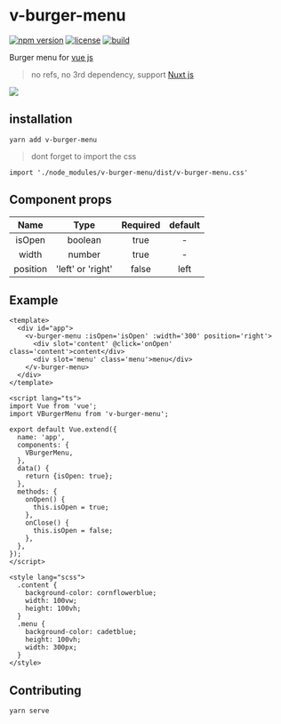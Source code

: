# v-burger-menu

[![npm version](https://badge.fury.io/js/v-burger-menu.svg)](https://badge.fury.io/js/v-burger-menu)
[![license](https://img.shields.io/github/license/echoulen/vue-burger-menu.svg)](https://opensource.org/licenses/MIT)
[![build](https://travis-ci.org/echoulen/vue-burger-menu.svg?branch=master)](https://travis-ci.org/echoulen/vue-burger-menu)

Burger menu for [vue js](https://vuejs.org/)

> no refs, no 3rd dependency, support [Nuxt js](https://nuxtjs.org/)

![](https://media.giphy.com/media/1fkFwcmRn9NuqhlE1X/giphy.gif)

## installation
`yarn add v-burger-menu`

> dont forget to import the css

`import './node_modules/v-burger-menu/dist/v-burger-menu.css'`

## Component props
|Name|Type|Required|default|
|:------:|:------:|:------:|:------:|
|isOpen|boolean|true|-|
|width|number|true|-|
|position|'left' or 'right'|false|left|

## Example
```vue
<template>
  <div id="app">
    <v-burger-menu :isOpen='isOpen' :width='300' position='right'>
      <div slot='content' @click='onOpen' class='content'>content</div>
      <div slot='menu' class='menu'>menu</div>
    </v-burger-menu>
  </div>
</template>

<script lang="ts">
import Vue from 'vue';
import VBurgerMenu from 'v-burger-menu';

export default Vue.extend({
  name: 'app',
  components: {
    VBurgerMenu,
  },
  data() {
    return {isOpen: true};
  },
  methods: {
    onOpen() {
      this.isOpen = true;
    },
    onClose() {
      this.isOpen = false;
    },
  },
});
</script>

<style lang="scss">
  .content {
    background-color: cornflowerblue;
    width: 100vw;
    height: 100vh;
  }
  .menu {
    background-color: cadetblue;
    height: 100vh;
    width: 300px;
  }
</style>
```

## Contributing
`yarn serve`
